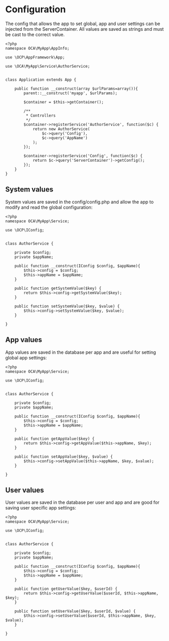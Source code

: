 Configuration
=============

The config that allows the app to set global, app and user settings can
be injected from the ServerContainer. All values are saved as strings
and must be cast to the correct value.

``` {.sourceCode .php}
<?php
namespace OCA\MyApp\AppInfo;

use \OCP\AppFramework\App;

use \OCA\MyApp\Service\AuthorService;


class Application extends App {

    public function __construct(array $urlParams=array()){
        parent::__construct('myapp', $urlParams);

        $container = $this->getContainer();

        /**
         * Controllers
         */
        $container->registerService('AuthorService', function($c) {
            return new AuthorService(
                $c->query('Config'),
                $c->query('AppName')
            );
        });

        $container->registerService('Config', function($c) {
            return $c->query('ServerContainer')->getConfig();
        });
    }
}
```

System values
-------------

System values are saved in the config/config.php and allow the app to
modify and read the global configuration:

``` {.sourceCode .php}
<?php
namespace OCA\MyApp\Service;

use \OCP\IConfig;


class AuthorService {

    private $config;
    private $appName;

    public function __construct(IConfig $config, $appName){
        $this->config = $config;
        $this->appName = $appName;
    }

    public function getSystemValue($key) {
        return $this->config->getSystemValue($key);
    }

    public function setSystemValue($key, $value) {
        $this->config->setSystemValue($key, $value);
    }

}
```

App values
----------

App values are saved in the database per app and are useful for setting
global app settings:

``` {.sourceCode .php}
<?php
namespace OCA\MyApp\Service;

use \OCP\IConfig;


class AuthorService {

    private $config;
    private $appName;

    public function __construct(IConfig $config, $appName){
        $this->config = $config;
        $this->appName = $appName;
    }

    public function getAppValue($key) {
        return $this->config->getAppValue($this->appName, $key);
    }

    public function setAppValue($key, $value) {
        $this->config->setAppValue($this->appName, $key, $value);
    }

}
```

User values
-----------

User values are saved in the database per user and app and are good for
saving user specific app settings:

``` {.sourceCode .php}
<?php
namespace OCA\MyApp\Service;

use \OCP\IConfig;


class AuthorService {

    private $config;
    private $appName;

    public function __construct(IConfig $config, $appName){
        $this->config = $config;
        $this->appName = $appName;
    }

    public function getUserValue($key, $userId) {
        return $this->config->getUserValue($userId, $this->appName, $key);
    }

    public function setUserValue($key, $userId, $value) {
        $this->config->setUserValue($userId, $this->appName, $key, $value);
    }

}
```
